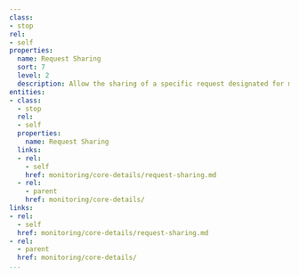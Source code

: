 ```yaml
---
class:
- stop
rel:
- self
properties:
  name: Request Sharing
  sort: 7
  level: 2
  description: Allow the sharing of a specific request designated for monitoring.
entities:
- class:
  - stop
  rel:
  - self
  properties:
    name: Request Sharing
  links:
  - rel:
    - self
    href: monitoring/core-details/request-sharing.md
  - rel:
    - parent
    href: monitoring/core-details/
links:
- rel:
  - self
  href: monitoring/core-details/request-sharing.md
- rel:
  - parent
  href: monitoring/core-details/
...
```

